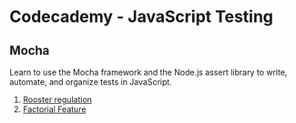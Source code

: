 # Codecademy - JavaScript Testing

## Mocha
Learn to use the Mocha framework and the Node.js assert library to write, automate, and organize tests in JavaScript.

1. [Rooster regulation](https://github.com/gayatrirajgor/codecademy-learn-mocha/tree/main/rooster-regulation)
2. [Factorial Feature](https://github.com/gayatrirajgor/codecademy-learn-mocha/tree/main/factorial-feature)
